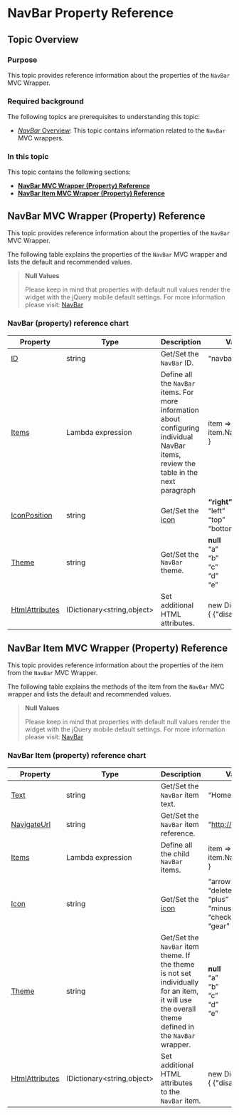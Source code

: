 ﻿<!--
|metadata|
{
    "fileName": "navbar-property-reference",
    "controlName": "NavBar",
    "tags": ["API","MVC","Navigation"]
}
|metadata|
-->

# NavBar Property Reference

## Topic Overview

### Purpose

This topic provides reference information about the properties of the `NavBar` MVC Wrapper.

### Required background

The following topics are prerequisites to understanding this topic:

- [*NavBar* Overview](NavBar-Overview.html): This topic contains information related to the `NavBar` MVC wrappers.

### In this topic

This topic contains the following sections:

-   [**NavBar MVC Wrapper (Property) Reference**](#reference)
-   [**NavBar Item MVC Wrapper (Property) Reference**](#item-reference)



## <a id="reference"></a>NavBar MVC Wrapper (Property) Reference

This topic provides reference information about the properties of the `NavBar` MVC Wrapper.


The following table explains the properties of the `NavBar` MVC wrapper and lists the default and recommended values.

> **Null Values**
>
> Please keep in mind that properties with default null values render the widget with the jQuery mobile default settings. For more information please visit: [NavBar](http://jquerymobile.com/demos/1.1.1/docs/toolbars/docs-navbar.html)


### NavBar (property) reference chart

Property | Type | Description | Values(**Default Value**)
---|---|---|---
[ID](Infragistics.Web.Mvc.Mobile~Infragistics.Web.Mvc.Mobile.NavBarWrapper~ID.html) | string | Get/Set the `NavBar` ID. | “navbar1”
[Items](Infragistics.Web.Mvc.Mobile~Infragistics.Web.Mvc.Mobile.NavBarWrapper~Items.html) | Lambda expression | Define all the `NavBar` items. For more information about configuring individual NavBar items, review the table in the next paragraph | item => { item.NavBarItem().Text(“Home”); }
[IconPosition](Infragistics.Web.Mvc.Mobile~Infragistics.Web.Mvc.Mobile.NavBarWrapper~IconPosition.html) | string | Get/Set the [icon](http://api.jquerymobile.com/icons/) | **“right”** <br /> “left” <br /> “top” <br /> “bottom”
[Theme](Infragistics.Web.Mvc.Mobile~Infragistics.Web.Mvc.Mobile.NavBarWrapper~Theme.html) | string | Get/Set the `NavBar` theme. | **null** <br /> “a” <br /> “b” <br /> “c” <br /> “d” <br /> “e”
[HtmlAttributes](Infragistics.Web.Mvc.Mobile~Infragistics.Web.Mvc.Mobile.NavBarWrapper~HtmlAttributes.html) | IDictionary<string,object> | Set additional HTML attributes. | new Dictionary<string, object>() { {"disabled", "disabled"} }






## <a id="item-reference"></a>NavBar Item MVC Wrapper (Property) Reference
This topic provides reference information about the properties of the item from the `NavBar` MVC Wrapper.


The following table explains the methods of the item from the `NavBar` MVC wrapper and lists the default and recommended values.

> **Null Values**
>
> Please keep in mind that properties with default null values render the widget with the jQuery mobile default settings. For more information please visit: [NavBar](http://jquerymobile.com/demos/1.1.1/docs/toolbars/docs-navbar.html)



### NavBar Item (property) reference chart

Property | Type | Description | Values(**Default Value**)
---|---|---|---
[Text](Infragistics.Web.Mvc.Mobile~Infragistics.Web.Mvc.Mobile.NavBarItemWrapper~Text.html) | string | Get/Set the `NavBar` item text. | “Home”
[NavigateUrl](Infragistics.Web.Mvc.Mobile~Infragistics.Web.Mvc.Mobile.NavBarItemWrapper~NavigateUrl.html) | string | Get/Set the `NavBar` item reference. | “http://www.infragistics.com”
[Items](Infragistics.Web.Mvc.Mobile~Infragistics.Web.Mvc.Mobile.NavBarItemWrapper~NavBarItem.html) | Lambda expression | Define all the child `NavBar` items. | item => { item.NavBarItem().Text(“Home”); }
[Icon](Infragistics.Web.Mvc.Mobile~Infragistics.Web.Mvc.Mobile.NavBarItemWrapper~Icon.html) | string | Get/Set the [icon](http://api.jquerymobile.com/icons/) | “arrow-l” <br /> “delete” <br /> “plus” <br /> “minus” <br /> “check” <br /> “gear”
[Theme](Infragistics.Web.Mvc.Mobile~Infragistics.Web.Mvc.Mobile.NavBarItemWrapper~Theme.html) | string | Get/Set the `NavBar` item theme. If the theme is not set individually for an item, it will use the overall theme defined in the `NavBar` wrapper. | **null** <br /> “a” <br /> “b” <br /> “c” <br /> “d” <br /> “e”
[HtmlAttributes](Infragistics.Web.Mvc.Mobile~Infragistics.Web.Mvc.Mobile.NavBarItemWrapper~HtmlAttributes.html) | IDictionary<string,object> | Set additional HTML attributes to the `NavBar` item. | new Dictionary<string, object>() { {"disabled", "disabled"} }

